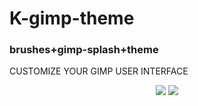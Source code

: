 # K-gimp-theme
### brushes+gimp-splash+theme
CUSTOMIZE YOUR GIMP USER INTERFACE


</div>

<div align="center">
  <img src="https://github.com/sh4de-c4t/K-gimp-theme/blob/main/screenshot/01.png"/>
<img src="https://github.com/sh4de-c4t/K-gimp-theme/blob/main/screenshot/02.png" />
  <br>
